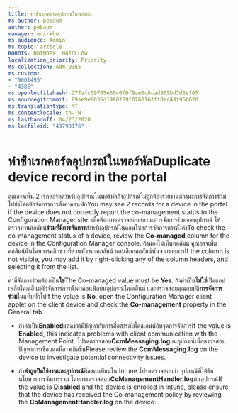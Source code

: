 ```yaml
---
title: ทําซ้ําเรกคอร์ดอุปกรณ์ในพอร์ทัล
ms.author: pebaum
author: pebaum
manager: mnirkhe
ms.audience: Admin
ms.topic: article
ROBOTS: NOINDEX, NOFOLLOW
localization_priority: Priority
ms.collection: Adm_O365
ms.custom:
- "9001495"
- "4386"
ms.openlocfilehash: 277afc59705e6040f0f9ae0c8cad965bd7d3ef65
ms.sourcegitcommit: 89ae9e8b36d1980f89f07b016fff0ec48f96b620
ms.translationtype: MT
ms.contentlocale: th-TH
ms.lasthandoff: 04/23/2020
ms.locfileid: "43790176"
---
```

# <a name="duplicate-device-record-in-the-portal"></a><span data-ttu-id="106e2-102">ทําซ้ําเรกคอร์ดอุปกรณ์ในพอร์ทัล</span><span class="sxs-lookup"><span data-stu-id="106e2-102">Duplicate device record in the portal</span></span>

<span data-ttu-id="106e2-103">คุณอาจเห็น 2 เรกคอร์ดสําหรับอุปกรณ์ในพอร์ทัลถ้าอุปกรณ์ไม่ถูกต้องรายงานสถานะการจัดการร่วมไปยังไซต์ตัวจัดการการตั้งค่าคอนฟิก</span><span class="sxs-lookup"><span data-stu-id="106e2-103">You may see 2 records for a device in the portal if the device does not correctly report the co-management status to the Configuration Manager site.</span></span> <span data-ttu-id="106e2-104">เมื่อต้องการตรวจสอบสถานะการจัดการร่วมของอุปกรณ์ ให้ตรวจทานคอลัมน์**ร่วมที่มีการจัดการ**สําหรับอุปกรณ์ในคอนโซลการจัดการการตั้งค่า</span><span class="sxs-lookup"><span data-stu-id="106e2-104">To check the co-management status of a device, review the **Co-managed** column for the device in the Configuration Manager console.</span></span> <span data-ttu-id="106e2-105">ถ้ามองไม่เห็นคอลัมน์ คุณอาจเพิ่มคอลัมน์นั้นโดยการคลิกขวาที่ส่วนหัวของคอลัมน์ และเลือกคอลัมน์นั้นจากรายการ</span><span class="sxs-lookup"><span data-stu-id="106e2-105">If the column is not visible, you may add it by right-clicking any of the column headers, and selecting it from the list.</span></span>

<span data-ttu-id="106e2-106">ค่าที่จัดการร่วมต้องเป็น**ใช่**</span><span class="sxs-lookup"><span data-stu-id="106e2-106">The Co-managed value must be **Yes**.</span></span> <span data-ttu-id="106e2-107">ถ้าค่าเป็น**ไม่ใช่**เปิดแอปเพล็ตไคลเอ็นต์ตัวจัดการการตั้งค่าคอนฟิกบนอุปกรณ์ไคลเอ็นต์ และตรวจสอบคุณสมบัติ**การจัดการร่วม**ในแท็บทั่วไป</span><span class="sxs-lookup"><span data-stu-id="106e2-107">If the value is **No**, open the Configuration Manager client applet on the client device and check the **Co-management** property in the General tab.</span></span>

- <span data-ttu-id="106e2-108">ถ้าค่าเป็น**Enabled**แสดงว่ามีปัญหากับการสื่อสารกับไคลเอนต์กับจุดการจัดการ</span><span class="sxs-lookup"><span data-stu-id="106e2-108">If the value is **Enabled**, this indicates problems with client communication with the Management Point.</span></span> <span data-ttu-id="106e2-109">โปรดตรวจสอบ**CcmMessaging.log**บนอุปกรณ์เพื่อตรวจสอบปัญหาการเชื่อมต่อที่อาจเกิดขึ้น</span><span class="sxs-lookup"><span data-stu-id="106e2-109">Please review the **CcmMessaging.log** on the device to investigate potential connectivity issues.</span></span>

- <span data-ttu-id="106e2-110">ถ้า**ค่าถูกปิดใช้งานและอุปกรณ์**ที่ลงทะเบียนใน Intune โปรดตรวจสอบว่า อุปกรณ์ที่ได้รับนโยบายการจัดการร่วม โดยการตรวจสอบ**CoManagementHandler.log**บนอุปกรณ์</span><span class="sxs-lookup"><span data-stu-id="106e2-110">If the value is **Disabled** and the device is enrolled in Intune, please ensure that the device has received the Co-management policy by reviewing the **CoManagementHandler.log** on the device.</span></span>
